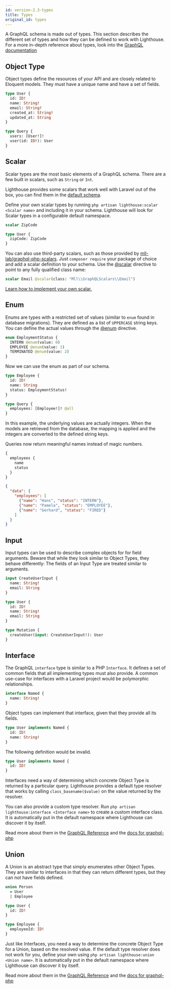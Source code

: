 ```yaml
---
id: version-2.3-types
title: Types
original_id: types
---
```


A GraphQL schema is made out of types. This section describes the different set of types
and how they can be defined to work with Lighthouse. For a more in-depth reference about types,
look into the [GraphQL documentation](https://graphql.org/learn/schema/)

## Object Type

Object types define the resources of your API and are closely related to Eloquent models.
They must have a unique name and have a set of fields.

```graphql
type User {
  id: ID!
  name: String!
  email: String!
  created_at: String!
  updated_at: String
}

type Query {
  users: [User!]!
  user(id: ID!): User
}
```

## Scalar

Scalar types are the most basic elements of a GraphQL schema. There are a
few built in scalars, such as `String` or `Int`.

Lighthouse provides some scalars that work well with Laravel out of the box, you can find
them in the [default schema](installation#publish-the-default-schema).

Define your own scalar types by running `php artisan lighthouse:scalar <Scalar name>`
and including it in your schema. Lighthouse will look for Scalar types in a configurable
default namespace.

```graphql
scalar ZipCode

type User {
  zipCode: ZipCode
}
```

You can also use third-party scalars, such as those provided by [mll-lab/graphql-php-scalars](https://github.com/mll-lab/graphql-php-scalars).
Just `composer require` your package of choice and add a scalar definition to your schema.
Use the [@scalar](directives#scalar) directive to point to any fully qualified class name:

```graphql
scalar Email @scalar(class: "Mll\\GraphQLScalars\\Email")
```

[Learn how to implement your own scalar.](https://webonyx.github.io/graphql-php/type-system/scalar-types/)

## Enum

Enums are types with a restricted set of values (similar to `enum` found in database migrations).
They are defined as a list of `UPPERCASE` string keys. You can define the actual values through
the [@enum](directives#enum) directive.


```graphql
enum EmploymentStatus {
  INTERN @enum(value: 0)
  EMPLOYEE @enum(value: 1)
  TERMINATED @enum(value: 2)
}
```

Now we can use the enum as part of our schema.

```graphql
type Employee {
  id: ID!
  name: String
  status: EmploymentStatus!
}

type Query {
  employees: [Employee!]! @all
}
```

In this example, the underlying values are actually integers. When the models are retrieved from
the database, the mapping is applied and the integers are converted to the defined string keys.

Queries now return meaningful names instead of magic numbers.

```graphql
{
  employees {
    name
    status
  }
}
```

```json
{
  "data": {
    "employees": [
      {"name": "Hans", "status": "INTERN"},
      {"name": "Pamela", "status": "EMPLOYEE"},
      {"name": "Gerhard", "status": "FIRED"}
    ]
  }
}
```

## Input

Input types can be used to describe complex objects for for field arguments.
Beware that while they look similar to Object Types, they behave differently:
The fields of an Input Type are treated similar to arguments.

```graphql
input CreateUserInput {
  name: String!
  email: String
}

type User {
  id: ID!
  name: String!
  email: String
}

type Mutation {
  createUser(input: CreateUserInput!): User
} 
```

## Interface

The GraphQL `interface` type is similar to a PHP `Interface`.
It defines a set of common fields that all implementing types must also provide.
A common use-case for interfaces with a Laravel project would be polymorphic relationships.

```graphql
interface Named {
  name: String!
}
```

Object types can implement that interface, given that they provide all its fields.

```graphql
type User implements Named {
  id: ID!
  name: String!
}
```

The following definition would be invalid.

```graphql
type User implements Named {
  id: ID!
}
```

Interfaces need a way of determining which concrete Object Type is returned by a
particular query. Lighthouse provides a default type resolver that works by calling
`class_basename($value)` on the value returned by the resolver.

You can also provide a custom type resolver. Run `php artisan lighthouse:interface <Interface name>` to create
a custom interface class. It is automatically put in the default namespace where Lighthouse can discover it by itself.

Read more about them in the [GraphQL Reference](https://graphql.org/learn/schema/#interfaces) and the
[docs for graphql-php](http://webonyx.github.io/graphql-php/type-system/interfaces/)

## Union

A Union is an abstract type that simply enumerates other Object Types.
They are similar to interfaces in that they can return different types, but they can not
have fields defined.

```graphql
union Person
  = User
  | Employee

type User {
  id: ID!
}

type Employee {
  employeeId: ID!
}
```

Just like Interfaces, you need a way to determine the concrete Object Type for a Union,
based on the resolved value. If the default type resolver does not work for you, define your
own using `php artisan lighthouse:union <Union name>`.
It is automatically put in the default namespace where Lighthouse can discover it by itself.

Read more about them in the [GraphQL Reference](https://graphql.org/learn/schema/#union-types) and the
[docs for graphql-php](http://webonyx.github.io/graphql-php/type-system/unions/)
